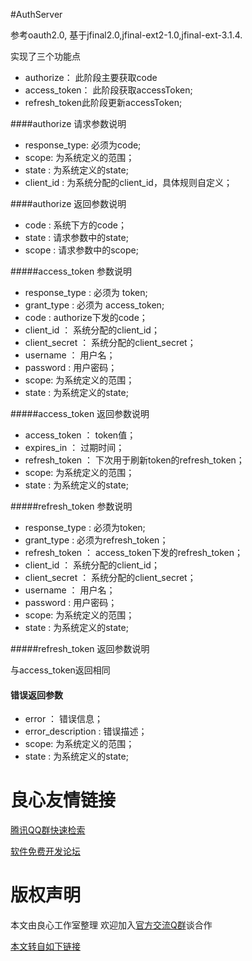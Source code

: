 #AuthServer

参考oauth2.0, 基于jfinal2.0,jfinal-ext2-1.0,jfinal-ext-3.1.4.

实现了三个功能点

- authorize： 此阶段主要获取code
- access_token：  此阶段获取accessToken;
- refresh_token此阶段更新accessToken;

####authorize 请求参数说明
	
- response_type: 必须为code;
- scope: 为系统定义的范围；
- state : 为系统定义的state;
- client_id : 为系统分配的client_id，具体规则自定义；

####authorize 返回参数说明

- code : 系统下方的code；
- state : 请求参数中的state;
- scope : 请求参数中的scope;

#####access_token 参数说明
	
- response_type : 必须为 token;
- grant_type : 必须为 access_token;
- code : authorize下发的code；
- client_id ： 系统分配的client_id；
- client_secret ： 系统分配的client_secret；
- username ： 用户名；
- password : 用户密码；
- scope: 为系统定义的范围；
- state : 为系统定义的state;


#####access_token 返回参数说明

- access_token ： token值；
- expires_in ： 过期时间；
- refresh_token ： 下次用于刷新token的refresh_token；
- scope: 为系统定义的范围；
- state : 为系统定义的state;


#####refresh_token 参数说明

- response_type : 必须为token;
- grant_type : 必须为refresh_token；
- refresh_token ： access_token下发的refresh_token；
- client_id ： 系统分配的client_id；
- client_secret ： 系统分配的client_secret；
- username ： 用户名；
- password : 用户密码；
- scope: 为系统定义的范围；
- state : 为系统定义的state;

#####refresh_token 返回参数说明

与access_token返回相同


#### 错误返回参数
	
- error ： 错误信息；
- error_description : 错误描述；
- scope: 为系统定义的范围；
- state : 为系统定义的state;


 # 良心友情链接

[腾讯QQ群快速检索](http://u.720life.cn/s/8cf73f7c)

[软件免费开发论坛](http://u.720life.cn/s/bbb01dc0)

# 版权声明 

本文由良心工作室整理 欢迎加入[官方交流Q群](https://u.720life.cn/s/f2316816)谈合作

[本文转自如下链接](http://u.720life.cn/g/2e71d0f0a5c601172267ba20d3a43c6e9d6eceaae953123871290704725ef82c58380cde9d442123d7d0b2f1409bdfc3f771ddcb6e0aa5e8467dfac97aef9c9f)